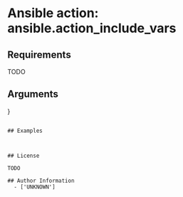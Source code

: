# Ansible action: ansible.action_include_vars





## Requirements

TODO

## Arguments

}
```

## Examples



## License

TODO

## Author Information
  - ['UNKNOWN']
